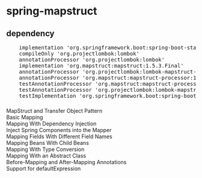 # spring-mapstruct

## dependency
<pre>
	implementation 'org.springframework.boot:spring-boot-starter-web'
	compileOnly 'org.projectlombok:lombok'
	annotationProcessor 'org.projectlombok:lombok'
	implementation 'org.mapstruct:mapstruct:1.5.3.Final'
	annotationProcessor 'org.projectlombok:lombok-mapstruct-binding:0.2.0'
	annotationProcessor 'org.mapstruct:mapstruct-processor:1.5.3.Final'
	testAnnotationProcessor 'org.mapstruct:mapstruct-processor:1.5.3.Final'
	testAnnotationProcessor 'org.projectlombok:lombok-mapstruct-binding:0.2.0'
	testImplementation 'org.springframework.boot:spring-boot-starter-test'
</pre>

###
MapStruct and Transfer Object Pattern <br />
Basic Mapping <br />
Mapping With Dependency Injection <br />
Inject Spring Components into the Mapper <br />
Mapping Fields With Different Field Names <br />
Mapping Beans With Child Beans <br />
Mapping With Type Conversion <br />
Mapping With an Abstract Class <br />
Before-Mapping and After-Mapping Annotations <br />
Support for defaultExpression 

